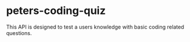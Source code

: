 # peters-coding-quiz
This API is designed to test a users knowledge with basic coding related questions. 
